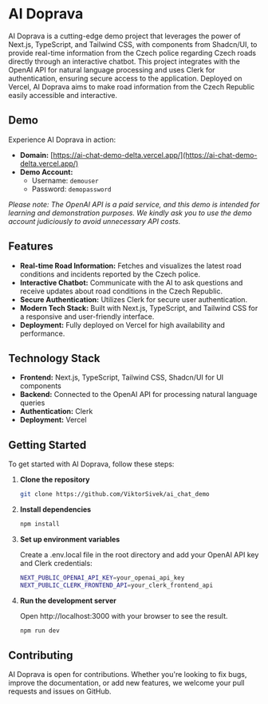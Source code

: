 # AI Doprava

AI Doprava is a cutting-edge demo project that leverages the power of Next.js, TypeScript, and Tailwind CSS, with components from Shadcn/UI, to provide real-time information from the Czech police regarding Czech roads directly through an interactive chatbot. This project integrates with the OpenAI API for natural language processing and uses Clerk for authentication, ensuring secure access to the application. Deployed on Vercel, AI Doprava aims to make road information from the Czech Republic easily accessible and interactive.

## Demo

Experience AI Doprava in action:
- **Domain:** [https://ai-chat-demo-delta.vercel.app/](https://ai-chat-demo-delta.vercel.app/)
- **Demo Account:**
  - Username: `demouser`
  - Password: `demopassword`

_Please note: The OpenAI API is a paid service, and this demo is intended for learning and demonstration purposes. We kindly ask you to use the demo account judiciously to avoid unnecessary API costs._

## Features

- **Real-time Road Information:** Fetches and visualizes the latest road conditions and incidents reported by the Czech police.
- **Interactive Chatbot:** Communicate with the AI to ask questions and receive updates about road conditions in the Czech Republic.
- **Secure Authentication:** Utilizes Clerk for secure user authentication.
- **Modern Tech Stack:** Built with Next.js, TypeScript, and Tailwind CSS for a responsive and user-friendly interface.
- **Deployment:** Fully deployed on Vercel for high availability and performance.

## Technology Stack

- **Frontend:** Next.js, TypeScript, Tailwind CSS, Shadcn/UI for UI components
- **Backend:** Connected to the OpenAI API for processing natural language queries
- **Authentication:** Clerk
- **Deployment:** Vercel

## Getting Started

To get started with AI Doprava, follow these steps:

1. **Clone the repository**

   ```bash
   git clone https://github.com/ViktorSivek/ai_chat_demo

2. **Install dependencies**

   ```bash
   npm install

3. **Set up environment variables**

   Create a .env.local file in the root directory and add your OpenAI API key and Clerk         credentials:
   ```bash
   NEXT_PUBLIC_OPENAI_API_KEY=your_openai_api_key
   NEXT_PUBLIC_CLERK_FRONTEND_API=your_clerk_frontend_api

4. **Run the development server**

   Open http://localhost:3000 with your browser to see the result.
   ```bash
   npm run dev

## Contributing

AI Doprava is open for contributions. Whether you're looking to fix bugs, improve the documentation, or add new features, we welcome your pull requests and issues on GitHub.
   
